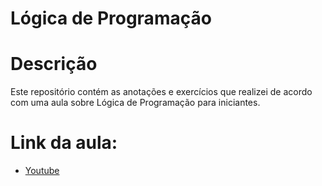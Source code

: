 # Lógica de Programação

# Descrição
Este repositório contém as anotações e exercícios que realizei de acordo com uma aula sobre Lógica de Programação para iniciantes.

# Link da aula:
  - [Youtube](https://www.youtube.com/watch?v=iF2MdbrTiBM&list=PLjaQX2KXOeb61nTE_FIRQgX2Xv_oUm45V&index=1)
